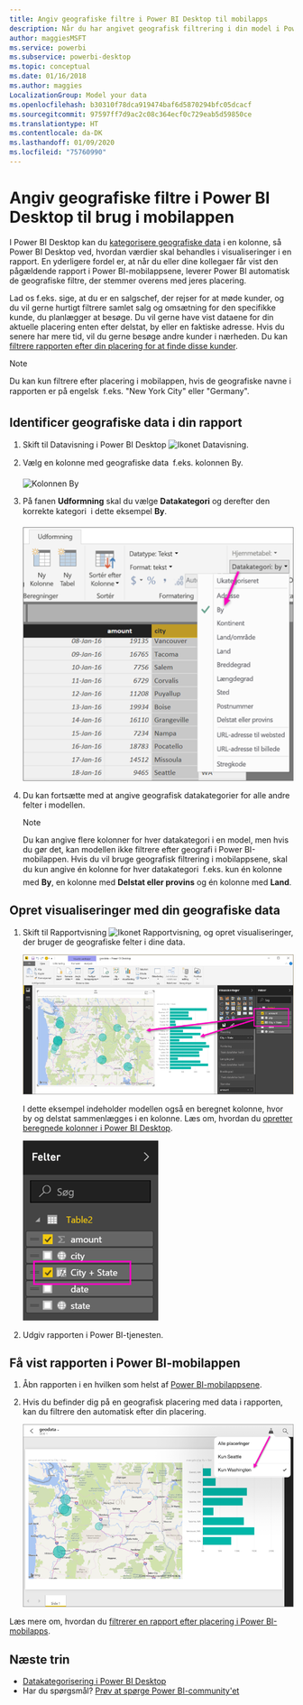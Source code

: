 ```yaml
---
title: Angiv geografiske filtre i Power BI Desktop til mobilapps
description: Når du har angivet geografisk filtrering i din model i Power BI Desktop, kan du automatisk filtrere data efter din placering i Power BI-mobilapps.
author: maggiesMSFT
ms.service: powerbi
ms.subservice: powerbi-desktop
ms.topic: conceptual
ms.date: 01/16/2018
ms.author: maggies
LocalizationGroup: Model your data
ms.openlocfilehash: b30310f78dca919474baf6d5870294bfc05dcacf
ms.sourcegitcommit: 97597ff7d9ac2c08c364ecf0c729eab5d59850ce
ms.translationtype: HT
ms.contentlocale: da-DK
ms.lasthandoff: 01/09/2020
ms.locfileid: "75760990"
---
```

# <a name="set-geographic-filters-in-power-bi-desktop-for-use-in-the-mobile-app"></a>Angiv geografiske filtre i Power BI Desktop til brug i mobilappen
I Power BI Desktop kan du [kategorisere geografiske data](desktop-data-categorization.md) i en kolonne, så Power BI Desktop ved, hvordan værdier skal behandles i visualiseringer i en rapport. En yderligere fordel er, at når du eller dine kollegaer får vist den pågældende rapport i Power BI-mobilappsene, leverer Power BI automatisk de geografiske filtre, der stemmer overens med jeres placering. 

Lad os f.eks. sige, at du er en salgschef, der rejser for at møde kunder, og du vil gerne hurtigt filtrere samlet salg og omsætning for den specifikke kunde, du planlægger at besøge. Du vil gerne have vist dataene for din aktuelle placering enten efter delstat, by eller en faktiske adresse. Hvis du senere har mere tid, vil du gerne besøge andre kunder i nærheden. Du kan [filtrere rapporten efter din placering for at finde disse kunder](consumer/mobile/mobile-apps-geographic-filtering.md).

> [!NOTE]
> Du kan kun filtrere efter placering i mobilappen, hvis de geografiske navne i rapporten er på engelsk &#150; f.eks. "New York City" eller "Germany".
> 
> 

## <a name="identify-geographic-data-in-your-report"></a>Identificer geografiske data i din rapport
1. Skift til Datavisning i Power BI Desktop ![Ikonet Datavisning](media/desktop-mobile-geofiltering/pbi_desktop_data_icon.png).
2. Vælg en kolonne med geografiske data &#150; f.eks. kolonnen By.
   
    ![Kolonnen By](media/desktop-mobile-geofiltering/power-bi-desktop-geo-column.png)
3. På fanen **Udformning** skal du vælge **Datakategori** og derefter den korrekte kategori &#150; i dette eksempel **By**.
   
    ![Boksen Datakategori](media/desktop-mobile-geofiltering/power-bi-desktop-geo-category.png)
4. Du kan fortsætte med at angive geografisk datakategorier for alle andre felter i modellen. 
   
   > [!NOTE]
   > Du kan angive flere kolonner for hver datakategori i en model, men hvis du gør det, kan modellen ikke filtrere efter geografi i Power BI-mobilappen. Hvis du vil bruge geografisk filtrering i mobilappsene, skal du kun angive én kolonne for hver datakategori &#150; f.eks. kun én kolonne med **By**, en kolonne med **Delstat eller provins** og én kolonne med **Land**. 
   > 
   > 

## <a name="create-visuals-with-your-geographic-data"></a>Opret visualiseringer med din geografiske data
1. Skift til Rapportvisning ![Ikonet Rapportvisning](media/desktop-mobile-geofiltering/power-bi-desktop-report-icon.png), og opret visualiseringer, der bruger de geografiske felter i dine data. 
   
    ![Rapport med kort](media/desktop-mobile-geofiltering/power-bi-desktop-geo-report.png)
   
    I dette eksempel indeholder modellen også en beregnet kolonne, hvor by og delstat sammenlægges i en kolonne. Læs om, hvordan du [opretter beregnede kolonner i Power BI Desktop](desktop-calculated-columns.md).
   
    ![Feltet By + Delstat](media/desktop-mobile-geofiltering/power-bi-desktop-city-state-column.png)
2. Udgiv rapporten i Power BI-tjenesten.

## <a name="view-the-report-in-power-bi-mobile-app"></a>Få vist rapporten i Power BI-mobilappen
1. Åbn rapporten i en hvilken som helst af [Power BI-mobilappsene](consumer/mobile/mobile-apps-for-mobile-devices.md).
2. Hvis du befinder dig på en geografisk placering med data i rapporten, kan du filtrere den automatisk efter din placering.
   
    ![Geografisk filter i mobilappen](media/desktop-mobile-geofiltering/power-bi-mobile-geo-map-set-filter.png)

Læs mere om, hvordan du [filtrerer en rapport efter placering i Power BI-mobilapps](consumer/mobile/mobile-apps-geographic-filtering.md).

## <a name="next-steps"></a>Næste trin
* [Datakategorisering i Power BI Desktop](desktop-data-categorization.md)  
* Har du spørgsmål? [Prøv at spørge Power BI-community'et](https://community.powerbi.com/)

